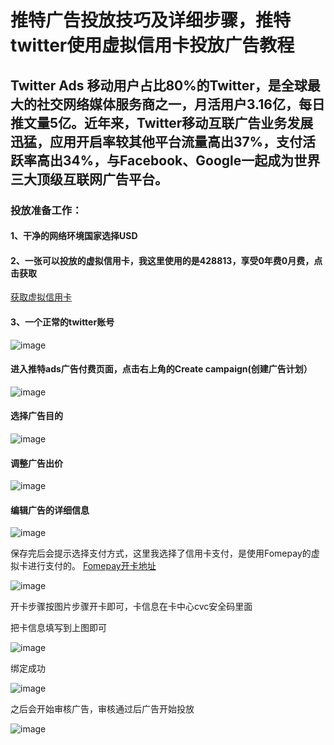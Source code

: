 # 推特广告投放技巧及详细步骤，推特twitter使用虚拟信用卡投放广告教程

## Twitter Ads 移动用户占比80%的Twitter，是全球最大的社交网络媒体服务商之一，月活用户3.16亿，每日推文量5亿。近年来，Twitter移动互联广告业务发展迅猛，应用开启率较其他平台流量高出37%，支付活跃率高出34%，与Facebook、Google一起成为世界三大顶级互联网广告平台。

### 投放准备工作：

#### 1、干净的网络环境国家选择USD

#### 2、一张可以投放的虚拟信用卡，我这里使用的是428813，享受0年费0月费，点击获取

[获取虚拟信用卡](https://gpt.fomepay.com/#/pages/login/index?d=Q3DD80)

#### 3、一个正常的twitter账号

![image](https://github.com/sj1569321/ads/assets/169881711/bc7ab011-d61a-4a45-a67d-ff4b2bcfe5d4)


#### 进入推特ads广告付费页面，点击右上角的Create campaign(创建广告计划）

![image](https://github.com/sj1569321/ads/assets/169881711/e127ae75-9cd5-4105-bcc7-6c1be4ec3305)


#### 选择广告目的

![image](https://github.com/sj1569321/ads/assets/169881711/589c9f53-2f8e-40e0-9708-5d62d63faae6)


#### 调整广告出价

![image](https://github.com/sj1569321/ads/assets/169881711/dc3e0b6f-fbcc-408d-956b-c8279abebb47)

#### 编辑广告的详细信息

![image](https://github.com/sj1569321/ads/assets/169881711/f6196482-978a-4354-9d43-d1d51fb164ff)


保存完后会提示选择支付方式，这里我选择了信用卡支付，是使用Fomepay的虚拟卡进行支付的。 [Fomepay开卡地址](https://gpt.fomepay.com/#/pages/login/index?d=Q3DD80)

![image](https://github.com/sj1569321/ads/assets/169881711/76eb838f-bfe9-4598-9f0b-63b25af9bd95)


开卡步骤按图片步骤开卡即可，卡信息在卡中心cvc安全码里面

把卡信息填写到上图即可

![image](https://github.com/sj1569321/ads/assets/169881711/f0661bcc-3501-4b6f-80f1-85c0654ece57)


绑定成功

![image](https://github.com/sj1569321/ads/assets/169881711/ebc51ff8-50a9-469d-8a33-e5a3147ff89b)


之后会开始审核广告，审核通过后广告开始投放

![image](https://github.com/sj1569321/ads/assets/169881711/c7d241be-e372-4ad8-bc63-f1d5ea473c2d)



